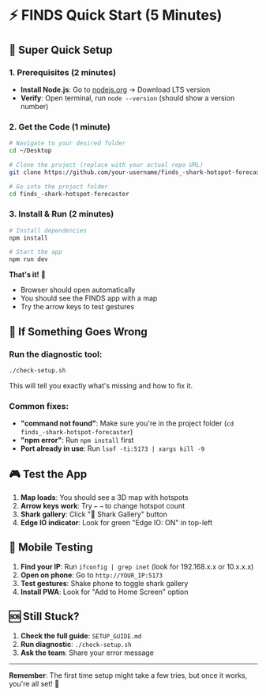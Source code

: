 # ⚡ FINDS Quick Start (5 Minutes)

## 🚀 Super Quick Setup

### 1. Prerequisites (2 minutes)
- **Install Node.js**: Go to [nodejs.org](https://nodejs.org/) → Download LTS version
- **Verify**: Open terminal, run `node --version` (should show a version number)

### 2. Get the Code (1 minute)
```bash
# Navigate to your desired folder
cd ~/Desktop

# Clone the project (replace with your actual repo URL)
git clone https://github.com/your-username/finds_-shark-hotspot-forecaster.git

# Go into the project folder
cd finds_-shark-hotspot-forecaster
```

### 3. Install & Run (2 minutes)
```bash
# Install dependencies
npm install

# Start the app
npm run dev
```

**That's it!** 🎉
- Browser should open automatically
- You should see the FINDS app with a map
- Try the arrow keys to test gestures

## 🔧 If Something Goes Wrong

### Run the diagnostic tool:
```bash
./check-setup.sh
```

This will tell you exactly what's missing and how to fix it.

### Common fixes:
- **"command not found"**: Make sure you're in the project folder (`cd finds_-shark-hotspot-forecaster`)
- **"npm error"**: Run `npm install` first
- **Port already in use**: Run `lsof -ti:5173 | xargs kill -9`

## 🎮 Test the App

1. **Map loads**: You should see a 3D map with hotspots
2. **Arrow keys work**: Try `←` `→` to change hotspot count
3. **Shark gallery**: Click "🦈 Shark Gallery" button
4. **Edge IO indicator**: Look for green "Edge IO: ON" in top-left

## 📱 Mobile Testing

1. **Find your IP**: Run `ifconfig | grep inet` (look for 192.168.x.x or 10.x.x.x)
2. **Open on phone**: Go to `http://YOUR_IP:5173`
3. **Test gestures**: Shake phone to toggle shark gallery
4. **Install PWA**: Look for "Add to Home Screen" option

## 🆘 Still Stuck?

1. **Check the full guide**: `SETUP_GUIDE.md`
2. **Run diagnostic**: `./check-setup.sh`
3. **Ask the team**: Share your error message

---

**Remember**: The first time setup might take a few tries, but once it works, you're all set! 🚀
